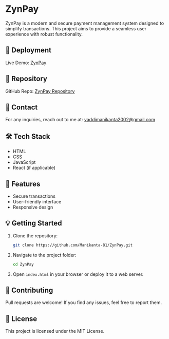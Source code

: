 # ZynPay

ZynPay is a modern and secure payment management system designed to simplify transactions. This project aims to provide a seamless user experience with robust functionality.

## 🚀 Deployment

Live Demo: [ZynPay](https://manikanta-81.github.io/ZynPay/)

## 📂 Repository

GitHub Repo: [ZynPay Repository](https://github.com/Manikanta-81/ZynPay)

## 📧 Contact

For any inquiries, reach out to me at: [vaddimanikanta2002@gmail.com](mailto:vaddimanikanta2002@gmail.com)

## 🛠 Tech Stack
- HTML
- CSS
- JavaScript
- React (if applicable)

## 📜 Features
- Secure transactions
- User-friendly interface
- Responsive design

## 💡 Getting Started

1. Clone the repository:
   ```bash
   git clone https://github.com/Manikanta-81/ZynPay.git
   ```
2. Navigate to the project folder:
   ```bash
   cd ZynPay
   ```
3. Open `index.html` in your browser or deploy it to a web server.

## 🎯 Contributing
Pull requests are welcome! If you find any issues, feel free to report them.

## 📜 License
This project is licensed under the MIT License.
